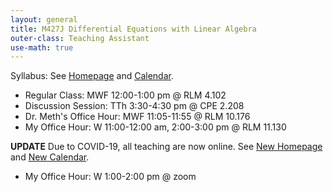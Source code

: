 ```yaml
---
layout: general
title: M427J Differential Equations with Linear Algebra
outer-class: Teaching Assistant
use-math: true
---
```


Syllabus: See [Homepage](https://web.ma.utexas.edu/users/jmeth/DESpring20/DESpring20Syll52805.html) and [Calendar](https://web.ma.utexas.edu/users/jmeth/DESpring20/DELessons.html).

- Regular Class: MWF 12:00-1:00 pm @ RLM 4.102
- Discussion Session: TTh 3:30-4:30 pm @ CPE 2.208
- Dr. Meth's Office Hour: MWF 11:05-11:55 @ RLM 10.176
- My Office Hour: W 11:00-12:00 am, 2:00-3:00 pm @ RLM 11.130

**UPDATE** Due to COVID-19, all teaching are now online. See
[New Homepage](https://web.ma.utexas.edu/users/jmeth/DESpring20/DESpring20Syll52795New.html) and [New Calendar](https://web.ma.utexas.edu/users/jmeth/DESpring20/DELessonsNew.html).

- My Office Hour: W 1:00-2:00 pm @ zoom
